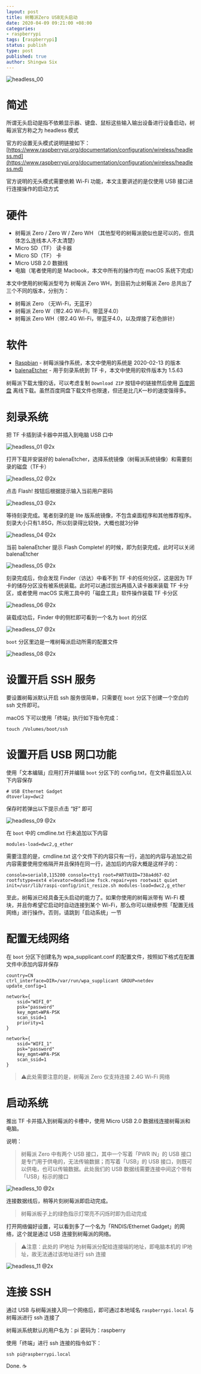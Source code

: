 ```yaml
---
layout: post
title: 树莓派Zero USB无头启动
date: 2020-04-09 09:21:00 +08:00
categories:
- raspberrypi
tags: [raspberrypi]
status: publish
type: post
published: true
author: Shingwa Six
---
```


![headless_00](/assets/raspberrypi/headless_00.jpg)

# 简述

所谓无头启动是指不依赖显示器、键盘、鼠标这些输入输出设备进行设备启动，树莓派官方称之为 headless 模式

官方的设置无头模式说明链接如下：
[https://www.raspberrypi.org/documentation/configuration/wireless/headless.md](https://www.raspberrypi.org/documentation/configuration/wireless/headless.md)

官方说明的无头模式需要依赖 Wi-Fi 功能，本文主要讲述的是仅使用 USB 接口进行连接操作的启动方式

# 硬件

+ 树莓派 Zero / Zero W / Zero WH （其他型号的树莓派貌似也是可以的，但具体怎么连线本人不太清楚）
+ Micro SD（TF） 读卡器
+ Micro SD（TF） 卡
+ Micro USB 2.0 数据线
+ 电脑（笔者使用的是 Macbook，本文中所有的操作均在 macOS 系统下完成）

本文中使用的树莓派型号为 树莓派 Zero WH，到目前为止树莓派 Zero 总共出了三个不同的版本，分别为：

+ 树莓派 Zero （无Wi-Fi，无蓝牙）
+ 树莓派 Zero W（带2.4G Wi-Fi，带蓝牙4.0）
+ 树莓派 Zero WH（带2.4G Wi-Fi，带蓝牙4.0，以及焊接了彩色排针）

# 软件

+ [Raspbian](https://www.raspberrypi.org/downloads/raspbian/) - 树莓派操作系统，本文中使用的系统是 2020-02-13 的版本
+ [balenaEtcher](https://www.balena.io/etcher/) - 用于刻录系统到 TF 卡，本文中使用的软件版本为 1.5.63

树莓派下载太慢的话，可以考虑复制 `Download ZIP` 按钮中的链接然后使用 [百度网盘](https://pan.baidu.com/) 离线下载。虽然百度网盘下载文件也限速，但还是比几K一秒的速度强得多。

# 刻录系统

把 TF 卡插到读卡器中并插入到电脑 USB 口中

![headless_01 @2x](/assets/raspberrypi/headless_01.jpg)

打开下载并安装好的 balenaEtcher，选择系统镜像（树莓派系统镜像）和需要刻录的磁盘（TF卡）

![headless_02 @2x](/assets/raspberrypi/headless_02.png)

点击 Flash! 按钮后根据提示输入当前用户密码

![headless_03 @2x](/assets/raspberrypi/headless_03.png)

等待刻录完成。笔者刻录的是 lite 版系统镜像，不包含桌面程序和其他推荐程序。刻录大小只有1.85G，所以刻录得比较快，大概也就3分钟

![headless_04 @2x](/assets/raspberrypi/headless_04.png)

当前 balenaEtcher 提示 Flash Complete! 的时候，即为刻录完成，此时可以关闭 balenaEtcher

![headless_05 @2x](/assets/raspberrypi/headless_05.png)

刻录完成后，你会发现 Finder（访达）中看不到 TF 卡的任何分区，这是因为 TF 卡的储存分区没有被系统装载。此时可以通过拔出再插入读卡器来装载 TF 卡分区，或者使用 macOS 实用工具中的「磁盘工具」软件操作装载 TF 卡分区

![headless_06 @2x](/assets/raspberrypi/headless_06.png)

装载成功后，Finder 中的侧栏即可看到一个名为 `boot` 的分区

![headless_07 @2x](/assets/raspberrypi/headless_07.png)

`boot` 分区里边是一堆树莓派启动所需的配置文件

![headless_08 @2x](/assets/raspberrypi/headless_08.png)

# 设置开启 SSH 服务

要设置树莓派默认开启 ssh 服务很简单，只需要在 `boot` 分区下创建一个空白的 ssh 文件即可。

macOS 下可以使用「终端」执行如下指令完成：

```
touch /Volumes/boot/ssh
```

# 设置开启 USB 网口功能

使用「文本编辑」应用打开并编辑 `boot` 分区下的 config.txt，在文件最后加入以下内容保存

```
# USB Ethernet Gadget
dtoverlay=dwc2
```

保存时若弹出以下提示点击 “好” 即可

![headless_09 @2x](/assets/raspberrypi/headless_09.jpg)

在 `boot` 中的 cmdline.txt 行未追加以下内容

```
modules-load=dwc2,g_ether
```

需要注意的是，cmdline.txt 这个文件下的内容只有一行，追加的内容与追加之前内容需要使用空格隔开并且保持在同一行，追加后的内容大概是这样子的：

```
console=serial0,115200 console=tty1 root=PARTUUID=738a4d67-02 rootfstype=ext4 elevator=deadline fsck.repair=yes rootwait quiet init=/usr/lib/raspi-config/init_resize.sh modules-load=dwc2,g_ether
```

至此，树莓派已经具备无头启动的能力了。如果你使用的树莓派带有 Wi-Fi 模块，并且你希望它启动时自动连接到某个 Wi-Fi，那么你可以继续参照「配置无线网络」进行操作。否则，请跳到「启动系统」一节

# 配置无线网络

在 `boot` 分区下创建名为 wpa_supplicant.conf 的配置文件，按照如下格式在配置文件中添加内容并保存

```
country=CN
ctrl_interface=DIR=/var/run/wpa_supplicant GROUP=netdev
update_config=1

network={
    ssid="WIFI_0"
    psk="password"
    key_mgmt=WPA-PSK
    scan_ssid=1
    priority=1
}

network={
    ssid="WIFI_1"
    psk="password"
    key_mgmt=WPA-PSK
    scan_ssid=1
}
```

> ⚠️此处需要注意的是，树莓派 Zero 仅支持连接 2.4G Wi-Fi 网络

# 启动系统

推出 TF 卡并插入到树莓派的卡槽中，使用 Micro USB 2.0 数据线连接树莓派和电脑。

说明：

> 树莓派 Zero 中有两个 USB 接口，其中一个写着「PWR IN」的 USB 接口是专门用于供电的，无法传输数据；而写着「USB」的 USB 接口，则既可以供电，也可以传输数据。此处我们的 USB 数据线需要连接中间这个带有「USB」标示的接口

![headless_10 @2x](/assets/raspberrypi/headless_10.jpg)

连接数据线后，稍等片刻树莓派即启动完成。

> 树莓派板子上的绿色指示灯常亮不闪烁时即为启动完成

打开网络偏好设置，可以看到多了一个名为「RNDIS/Ethernet Gadget」的网络，这个就是通过 USB 连接到树莓派的网络。

> ⚠️注意：此处的 IP地址 为树莓派分配给连接端的地址，即电脑本机的 IP地址，故无法通过该地址进行 ssh 连接

![headless_11 @2x](/assets/raspberrypi/headless_11.png)

# 连接 SSH

通过 USB 与树莓派接入同一个网络后，即可通过本地域名 `raspberrypi.local` 与树莓派进行 ssh 连接了

树莓派系统默认的用户名为：pi 密码为：raspberry

使用「终端」进行 ssh 连接的指令如下：

```
ssh pi@raspberrypi.local
```

Done. ☕️




